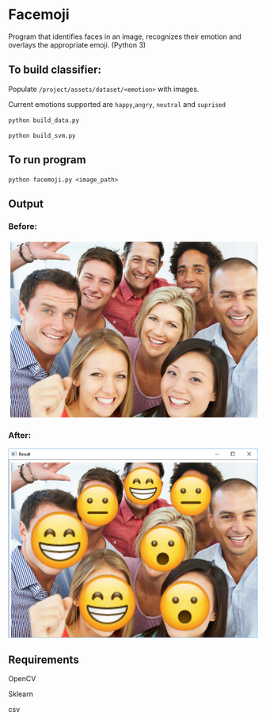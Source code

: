 # Facemoji

Program that identifies faces in an image, recognizes their emotion and overlays the appropriate emoji. (Python 3)

## To build classifier:

Populate ```/project/assets/dataset/<emotion>``` with images.

Current emotions supported are `happy`,`angry`, `neutral` and `suprised`

`python build_data.py`
 
`python build_svm.py`

## To run program

`python facemoji.py <image_path>`

## Output

### Before:

![Screenshot](before.jpeg)

### After:

![Screenshot](after.jpg)

## Requirements

OpenCV

Sklearn

csv
